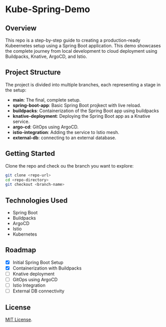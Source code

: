 # Kube-Spring-Demo

## Overview

This repo is a step-by-step guide to creating a production-ready Kubeernetes setup using a Spring Boot application. This demo showcases the complete journey from local development to cloud deployment using Buildpacks, Knative, ArgoCD, and Istio.

## Project Structure

The project is divided into multiple branches, each representing a stage in the setup:

- **main**: The final, complete setup.
- **spring-boot-app**: Basic Spring Boot projkect with live reload.
- **buildpacks**: Containerization of the Spring Boot app using buildpacks
- **knative-deployment**: Deploying the Spring Boot app as a Knative service.
- **argo-cd**: GitOps using ArgoCD.
- **istio-integration**: Adding the service to Istio mesh.
- **external-db**: connecting to an external database.

## Getting Started

Clone the repo and check ou the branch you want to explore:

```bash
git clone <repo-url>
cd <repo-directory>
git checkout <branch-name>
```

## Technologies Used

- Spring Boot
- Buildpacks
- ArgoCD
- Istio
- Kubernetes

## Roadmap

- [X] Initial Spring Boot Setup
- [X] Containerization with Buildpacks
- [ ] Knative deployment
- [ ] GitOps using ArgoCD
- [ ] Istio Integration
- [ ] External DB connectivity

## License

[MIT License](LICENSE).
